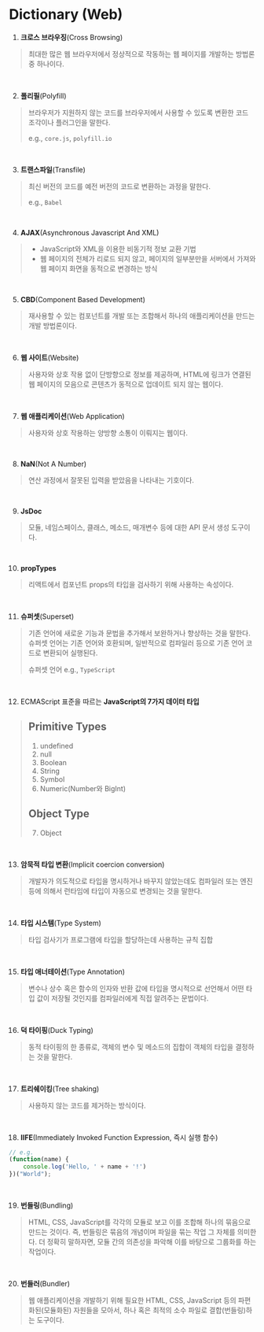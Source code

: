 # Dictionary (Web)

1. **크로스 브라우징**(Cross Browsing)
> 최대한 많은 웹 브라우저에서 정상적으로 작동하는 웹 페이지를 개발하는 방법론 중 하나이다.
<br />

2. **폴리필**(Polyfill)
> 브라우저가 지원하지 않는 코드를 브라우저에서 사용할 수 있도록 변환한 코드 조각이나 플러그인을 말한다.
>
> e.g., `core.js`, `polyfill.io`
<br />

3. **트랜스파일**(Transfile)
> 최신 버전의 코드를 예전 버전의 코드로 변환하는 과정을 말한다.
> 
> e.g., `Babel`
<br />

4. **AJAX**(Asynchronous Javascript And XML)
> - JavaScript와 XML을 이용한 비동기적 정보 교환 기법
> - 웹 페이지의 전체가 리로드 되지 않고, 페이지의 일부분만을 서버에서 가져와 웹 페이지 화면을 동적으로 변경하는 방식
<br />

5. **CBD**(Component Based Development)
> 재사용할 수 있는 컴포넌트를 개발 또는 조합해서 하나의 애플리케이션을 만드는 개발 방법론이다.
<br />

6. **웹 사이트**(Website)
> 사용자와 상호 작용 없이 단방향으로 정보를 제공하며, HTML에 링크가 연결된 웹 페이지의 모음으로 콘텐츠가 동적으로 업데이트 되지 않는 웹이다.
<br />

7. **웹 애플리케이션**(Web Application)
> 사용자와 상호 작용하는 양방향 소통이 이뤄지는 웹이다.
<br />

8. **NaN**(Not A Number)
> 연산 과정에서 잘못된 입력을 받았음을 나타내는 기호이다.
<br />

9. **JsDoc**
> 모듈, 네임스페이스, 클래스, 메소드, 매개변수 등에 대한 API 문서 생성 도구이다.
<br />

10. **propTypes**
> 리액트에서 컴포넌트 props의 타입을 검사하기 위해 사용하는 속성이다.
<br />

11. **슈퍼셋**(Superset)
> 기존 언어에 새로운 기능과 문법을 추가해서 보완하거나 향상하는 것을 말한다. 슈퍼셋 언어는 기존 언어와 호환되며, 일반적으로 컴파일러 등으로 기존 언어 코드로 변환되어 실행된다.
>
> 슈퍼셋 언어 e.g., `TypeScript`
<br />

12. ECMAScript 표준을 따르는 **JavaScript의 7가지 데이터 타입**
> ## Primitive Types
> 1. undefined
> 2. null
> 3. Boolean
> 4. String
> 5. Symbol
> 6. Numeric(Number와 BigInt)
> ## Object Type
> 7. Object
<br />

13. **암묵적 타입 변환**(Implicit coercion conversion)
> 개발자가 의도적으로 타입을 명시하거나 바꾸지 않았는데도 컴파일러 또는 엔진 등에 의해서 런타임에 타입이 자동으로 변경되는 것을 말한다.
<br />

14. **타입 시스템**(Type System)
> 타입 검사기가 프로그램에 타입을 할당하는데 사용하는 규칙 집합
<br />

15. **타입 애너테이션**(Type Annotation)
> 변수나 상수 혹은 함수의 인자와 반환 값에 타입을 명시적으로 선언해서 어떤 타입 값이 저장될 것인지를 컴파일러에게 직접 알려주는 문법이다.
<br />

16. **덕 타이핑**(Duck Typing)
> 동적 타이핑의 한 종류로, 객체의 변수 및 메소드의 집합이 객체의 타입을 결정하는 것을 말한다.
<br />

17. **트리쉐이킹**(Tree shaking)
> 사용하지 않는 코드를 제거하는 방식이다.
<br />

18. **IIFE**(Immediately Invoked Function Expression, 즉시 실행 함수)
```javascript
// e.g.
(function(name) {
    console.log('Hello, ' + name + '!')
})("World");
```
<br />

19. **번들링**(Bundling)
> HTML, CSS, JavaScript를 각각의 모듈로 보고 이를 조합해 하나의 묶음으로 만드는 것이다. 즉, 번들링은 묶음의 개념이며 파일을 묶는 작업 그 자체를 의미한다. 더 정확히 말하자면, 모듈 간의 의존성을 파악해 이를 바탕으로 그룹화를 하는 작업이다.
<br />

20. **번들러**(Bundler)
> 웹 애플리케이션을 개발하기 위해 필요한 HTML, CSS, JavaScript 등의 파편화된(모듈화된) 자원들을 모아서, 하나 혹은 최적의 소수 파일로 결합(번들링)하는 도구이다.